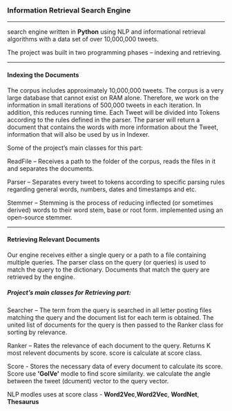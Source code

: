 <h3>Information Retrieval Search Engine</h3>

-------

search engine written in **Python** using NLP and informational retrieval algorithms with a data set of over 10,000,000 tweets.

The project was built in two programming phases – indexing and retrieving.

-------

<h4>Indexing the Documents</h4>

The corpus includes approximately 10,000,000 tweets. The corpus is a very large database that cannot exist on RAM alone. Therefore, we work on the information in small iterations of 500,000 tweets in each iteration. In addition, this reduces running time.
Each Tweet will be divided into Tokens according to the rules defined in the parser. The parser will return a document that contains the words with more information about the Tweet, information that will also be used by us in Indexer.


Some of the project’s main classes for this part:

ReadFile – Receives a path to the folder of the corpus, reads the files in it and separates the documents.

Parser – Separates every tweet to tokens according to specific parsing rules regarding general words, numbers, dates and timestamps and etc.

Stemmer – Stemming is the process of reducing inflected (or sometimes derived) words to their word stem, base or root form. implemented using an open-source stemmer.

-------

<h4>Retrieving Relevant Documents </h4>

Our engine receives either a single query or a path to a file containing multiple queries. The parser class on the query (or queries) is used to match the query to the dictionary.
Documents that match the query are retrieved by the engine.

<h5>Project’s main classes for Retrieving part:</h5>

Searcher – The term from the query is searched in all letter posting files matching the query and the document list for each term is obtained. The united list of documents for the query is then passed to the Ranker class for sorting by relevance.

Ranker – Rates the relevance of each document to the query. Returns K most relevent documents by score. score is calculate at score class. 

Score - Stores the necessary data of every document to calculate its score. Score use **'GolVe'** modle to find score similarity. we calculate the angle between the tweet (dcument) vector to the query vector.

NLP modles uses at score class - **Word2Vec**,**Word2Vec**, **WordNet**, **Thesaurus**
